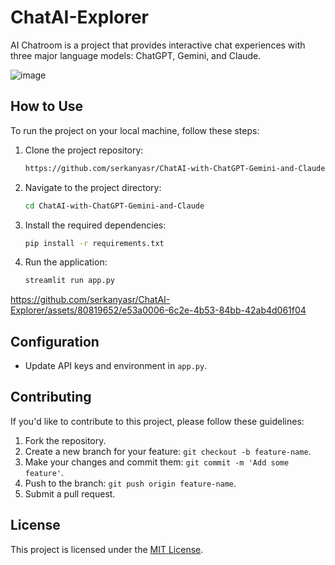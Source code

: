 # ChatAI-Explorer

AI Chatroom is a project that provides interactive chat experiences with three major language models: ChatGPT, Gemini, and Claude.

![image](https://github.com/serkanyasr/ChatAI-Explorer/assets/80819652/eb68d1be-6dd2-4606-a963-a51dbd34a7f4)


## How to Use

To run the project on your local machine, follow these steps:

1. Clone the project repository:

    ```bash
    https://github.com/serkanyasr/ChatAI-with-ChatGPT-Gemini-and-Claude.git
    ```

2. Navigate to the project directory:

    ```bash
    cd ChatAI-with-ChatGPT-Gemini-and-Claude
    ```

3. Install the required dependencies:

    ```bash
    pip install -r requirements.txt
    ```

4. Run the application:

    ```bash
    streamlit run app.py
    ```



https://github.com/serkanyasr/ChatAI-Explorer/assets/80819652/e53a0006-6c2e-4b53-84bb-42ab4d061f04



## Configuration

- Update API keys and environment in `app.py`.

## Contributing

If you'd like to contribute to this project, please follow these guidelines:

1. Fork the repository.
2. Create a new branch for your feature: `git checkout -b feature-name`.
3. Make your changes and commit them: `git commit -m 'Add some feature'`.
4. Push to the branch: `git push origin feature-name`.
5. Submit a pull request.

## License

This project is licensed under the [MIT License](LICENSE).
